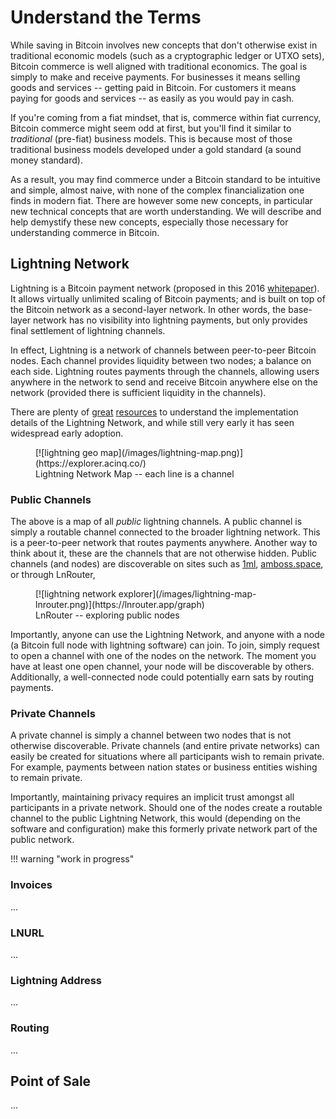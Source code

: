 <!--

Lord Jesus Christ
Son of the living God
Have mercy on me, a sinner

-->


# Understand the Terms

While saving in Bitcoin involves
 new concepts
 that don't otherwise exist in
 traditional economic models
 (such as a cryptographic ledger or UTXO sets),
 Bitcoin commerce 
 is well aligned with
 traditional economics.
The goal is simply to make
 and receive payments.
For businesses it means
 selling goods and services --
 getting paid in Bitcoin.
For customers it means
 paying for goods and services --
 as easily as you would
 pay in cash.

If you're coming from a fiat mindset,
 that is, commerce within fiat currency,
 Bitcoin commerce might seem odd at first,
 but you'll
 find it similar
 to *traditional* (pre-fiat)
 business models.
This is because most of those traditional
 business models developed under a gold
 standard (a sound money standard).

As a result, you may find commerce
 under a Bitcoin standard to be
 intuitive and simple,
 almost naive,
 with none of the complex
 financialization one finds in modern fiat.
There are however some new concepts,
 in particular new technical concepts
 that are worth understanding.
We will describe and help demystify these
 new concepts, especially those
 necessary for understanding commerce
 in Bitcoin.










## Lightning Network

Lightning is a Bitcoin payment network
 (proposed in this 2016
 [whitepaper](https://lightning.network/lightning-network-paper.pdf)).
It allows virtually unlimited scaling
 of Bitcoin payments;
 and is built on top of the
 Bitcoin network as a
 second-layer network.
In other words, the base-layer
 network has no visibility
 into lightning payments,
 but only provides
 final settlement of
 lightning channels.

In effect, Lightning
 is a network of channels
 between peer-to-peer
 Bitcoin nodes.
Each channel
 provides liquidity
 between two nodes;
 a balance on each side.
Lightning routes payments
 through the channels,
 allowing users anywhere
 in the network to send
 and receive Bitcoin 
 anywhere else on the
 network
 (provided there is sufficient
 liquidity in the channels).

There are plenty of
 [great](https://medium.com/softblocks/lightning-network-in-depth-part-1-payment-channels-b943607950dd)
 [resources](https://bitcoinmagazine.com/technical/understanding-the-lightning-network-part-building-a-bidirectional-payment-channel-1464710791)
 to understand the implementation
 details of the Lightning Network,
 and while still very early it
 has seen widespread early adoption.

<figure markdown>
  [![lightning geo map](/images/lightning-map.png)](https://explorer.acinq.co/)
  <figcaption>Lightning Network Map -- each line is a channel</figcaption>
</figure>





### Public Channels

The above is a map of all *public* lightning channels.
A public channel is simply a routable channel
 connected to the broader lightning network.
This is a peer-to-peer network that
 routes payments anywhere.
Another way to think about it,
 these are the channels that are
 not otherwise hidden.
Public channels (and nodes) are
 discoverable on sites such as
 [1ml](https://1ml.com/),
 [amboss.space](https://amboss.space/),
 or through LnRouter,

<figure markdown>
  [![lightning network explorer](/images/lightning-map-lnrouter.png)](https://lnrouter.app/graph)
  <figcaption>LnRouter -- exploring public nodes</figcaption>
</figure>

Importantly, anyone can use
 the Lightning Network,
 and anyone with a node
 (a Bitcoin
 full node
 with lightning software) can join.
To join,
 simply request to open a channel
 with one of the nodes on the network.
The moment you have at least one open
 channel, your node will be discoverable
 by others.
Additionally, a well-connected node
 could potentially earn
 sats by routing
 payments.





### Private Channels 

A private channel is simply a channel
 between two nodes that is not otherwise
 discoverable.
Private channels 
 (and entire private networks)
 can easily be created 
 for situations where all participants
 wish to remain private.
For example, payments between
 nation states or business
 entities wishing to remain private.

Importantly, maintaining privacy
 requires an implicit trust
 amongst all participants in
 a private network.
Should one of the nodes
 create a routable channel
 to the public Lightning Network,
 this would (depending on the software
 and configuration) make this
 formerly private network
 part of the public network.





!!! warning "work in progress"




### Invoices

...





### LNURL

...




### Lightning Address

...





### Routing

...

<!--
polar
https://lightningpolar.com/
-->






## Point of Sale

...







